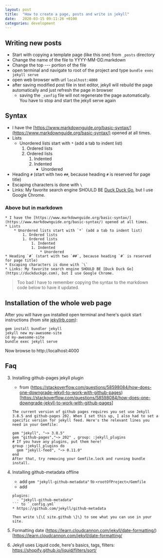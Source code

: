```yaml
---
layout: post
title:  "How to create a page, posts and write in jekyll"
date:   2020-03-15 09:11:26 +0100
categories: development
---
```

 
 
## Writing new posts

* Start with copying a template page (like this one) from `_posts` directory
* Change the name of the file to YYYY-MM-DD<pageTitle>.markdown
* Change the top \-\-\- portion of the file 
* open terminal and navigate to root of the project and type `bundle exec jekyll serve`
* open web browser with url `localhost:4000`
* after saving modified post file in text editor, jekyll will rebuild the page automatically and just refresh the page in browser
	* saving the `_config` file will not regenerate the page automatically. You have to stop and start the jekyll serve again

## Syntax
	
* I have the [https://www.markdownguide.org/basic-syntax/](https://www.markdownguide.org/basic-syntax/) opened at all times. 
* Lists
	* Unordered lists start with `*` (add a tab to indent list)
		1. Ordered lists
		1. Ordered lists
			1. Indented
			1. Indented
				* Unordered
* Heading `#` (start with two `##`, because heading `#` is reserved for page title)
* Escaping characters is done with `\`	
* Links: My favorite search engine SHOULD BE [Duck Duck Go](https://duckduckgo.com), but I use Google Chrome.


### Above but in markdown
```
* I have the [https://www.markdownguide.org/basic-syntax/](https://www.markdownguide.org/basic-syntax/) opened at all times. 
* Lists
	* Unordered lists start with `*` (add a tab to indent list)
		1. Ordered lists
		1. Ordered lists
			1. Indented
			1. Indented
				* Unordered
* Heading `#` (start with two `##`, because heading `#` is reserved for page title)
* Escaping characters is done with `\`	
* Links: My favorite search engine SHOULD BE [Duck Duck Go](https://duckduckgo.com), but I use Google Chrome.
```

> Too bad I have to remember copying the syntax to the markdown code below to have it updated.


## Installation of the whole web page

After you will have `gem` installed open terminal and here's quick start instructions (from site [jekyllrb.com](https://jekyllrb.com)):

```
gem install bundler jekyll
jekyll new my-awesome-site
cd my-awesome-site
bundle exec jekyll serve
```

Now browse to http://localhost:4000


## Faq

3. Installing github-pages jekyll plugin
	* from (https://stackoverflow.com/questions/58598084/how-does-one-downgrade-jekyll-to-work-with-github-pages)[https://stackoverflow.com/questions/58598084/how-does-one-downgrade-jekyll-to-work-with-github-pages]

	```
	The current version of github pages requires you set use Jekyll 3.8.5 and github-pages 202. When I set this up, I also had to set a specific version for jekyll feed. Here's the relevant lines you need in your Gemfile:

	gem "jekyll", "~> 3.8.5"
	gem "github-pages","~> 202" , group: :jekyll_plugins
	# If you have any plugins, put them here!
	group :jekyll_plugins do
	  gem "jekyll-feed", "~> 0.11.0"
	end
	After that, try removing your Gemfile.lock and running bundle install.
	```
5. Installing github-metadata offline
	* add `gem "jekyll-github-metadata"` to `<rootOfProject>/Gemfile`
	* add 
	```
	plugins:
	  - "jekyll-github-metadata"
	``` to `_config.yml`
	* https://github.com/jekyll/github-metadata
	
	Then write \{\{ site.github \}\} to see what you can use in your site.
6. Formatting date (https://learn.cloudcannon.com/jekyll/date-formatting/)[https://learn.cloudcannon.com/jekyll/date-formatting/
7. Jekyll uses Liquid code, here's basics, tags, filters: https://shopify.github.io/liquid/filters/sort/
